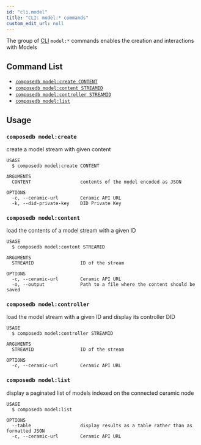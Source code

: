 ```yaml
---
id: "cli.model"
title: "CLI: model:* commands"
custom_edit_url: null
---
```


The group of [CLI](../modules/cli.md) `model:*` commands enables the creation and interactions with Models

## Command List

- [`composedb model:create CONTENT`](#composedb-modelcreate-content)
- [`composedb model:content STREAMID`](#composedb-modelcontent-streamid)
- [`composedb model:controller STREAMID`](#composedb-modelcontroller-streamid)
- [`composedb model:list`](#composedb-modellist)

## Usage

### `composedb model:create`

create a model stream with given content

```
USAGE
  $ composedb model:create CONTENT

ARGUMENTS
  CONTENT                  contents of the model encoded as JSON

OPTIONS
  -c, --ceramic-url        Ceramic API URL
  -k, --did-private-key    DID Private Key
```

### `composedb model:content`

load the contents of a model stream with a given ID

```
USAGE
  $ composedb model:content STREAMID

ARGUMENTS
  STREAMID                 ID of the stream

OPTIONS
  -c, --ceramic-url        Ceramic API URL
  -o, --output             Path to a file where the content should be saved
```

### `composedb model:controller`

load the model stream with a given ID and display its controller DID

```
USAGE
  $ composedb model:controller STREAMID

ARGUMENTS
  STREAMID                 ID of the stream

OPTIONS
  -c, --ceramic-url        Ceramic API URL
```

### `composedb model:list`

display a paginated list of models indexed on the connected ceramic node

```
USAGE
  $ composedb model:list

OPTIONS
  --table                  display results as a table rather than as formatted JSON
  -c, --ceramic-url        Ceramic API URL
```


